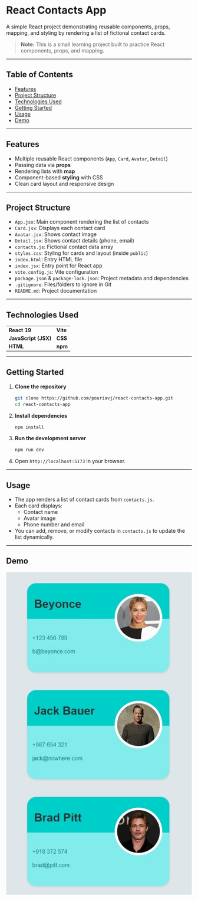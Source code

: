 # React Contacts App

A simple React project demonstrating reusable components, props, mapping, and styling by rendering a list of fictional contact cards.

> **Note:** This is a small learning project built to practice React components, props, and mapping.
---

## Table of Contents
 
- [Features](#features)  
- [Project Structure](#project-structure)  
- [Technologies Used](#technologies-used)  
- [Getting Started](#getting-started)  
- [Usage](#usage)  
- [Demo](#demo)  

---

## Features

- Multiple reusable React components (`App`, `Card`, `Avatar`, `Detail`)  
- Passing data via **props**  
- Rendering lists with **map**  
- Component-based **styling** with CSS  
- Clean card layout and responsive design  

---

## Project Structure


- `App.jsx`: Main component rendering the list of contacts  
- `Card.jsx`: Displays each contact card  
- `Avatar.jsx`: Shows contact image  
- `Detail.jsx`: Shows contact details (phone, email)  
- `contacts.js`: Fictional contact data array  
- `styles.css`: Styling for cards and layout (inside `public`)  
- `index.html`: Entry HTML file  
- `index.jsx`: Entry point for React app  
- `vite.config.js`: Vite configuration  
- `package.json` & `package-lock.json`: Project metadata and dependencies  
- `.gitignore`: Files/folders to ignore in Git  
- `README.md`: Project documentation

---

## Technologies Used

<table>
  <tr>
    <td><b>React 19</b></td>
    <td><b>Vite</b></td>
  </tr>
  <tr>
    <td><b>JavaScript (JSX)</b></td>
    <td><b>CSS</b></td>
  </tr>
  <tr>
    <td><b>HTML</b></td>
    <td><b>npm</b></td>
  </tr>
</table>


---

## Getting Started

1. **Clone the repository**
   ```bash
   git clone https://github.com/pouriavj/react-contacts-app.git
   cd react-contacts-app
   ```
2. **Install dependencies**
   ```bash
   npm install

   ```
3. **Run the development server**
   ```bash
   npm run dev

   ```
4. Open `http://localhost:5173`
 in your browser.

---

## Usage

- The app renders a list of contact cards from `contacts.js`.  
- Each card displays:
  - Contact name  
  - Avatar image  
  - Phone number and email  
- You can add, remove, or modify contacts in `contacts.js` to update the list dynamically.

---

## Demo
![Screenshot](contacts-app.jpg)
   
